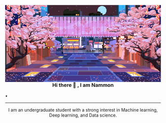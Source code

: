 
<img align="right" alt="Coding" width="1000" src="./original.gif">
<h3 align="center"> Hi there 👋 , I am Nammon</h3>

</p>
<p align="center">
  <a href="https://twitter.com" Twitter>
 
  </a> •
  <a href="https://www.facebook.com/monmonten" Facebook>
 
  </a>
</p>

---
</p>
<p align="center">
I am an undergraduate student with a strong interest in
Machine learning, Deep learning, and Data science.
</p>
